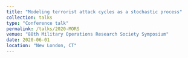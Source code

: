 ```yaml
---
title: "Modeling terrorist attack cycles as a stochastic process"
collection: talks
type: "Conference talk"
permalink: /talks/2020-MORS
venue: "88th Military Operations Research Society Symposium"
date: 2020-06-01
location: "New London, CT"
---
```

